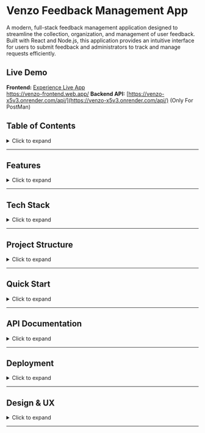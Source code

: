 # Venzo Feedback Management App

A modern, full-stack feedback management application designed to streamline the collection, organization, and management of user feedback. Built with React and Node.js, this application provides an intuitive interface for users to submit feedback and administrators to track and manage requests efficiently.

## Live Demo

**Frontend:** [Experience Live App](https://venzo-frontend.web.app/)  
https://venzo-frontend.web.app/
**Backend API:** [https://venzo-x5v3.onrender.com/api/](https://venzo-x5v3.onrender.com/api/) (Only For PostMan)

## Table of Contents

<details>
<summary>Click to expand</summary>

1. [Features](#features)
2. [Tech Stack](#tech-stack)
3. [Project Structure](#project-structure)
4. [Quick Start](#quick-start)
5. [API Documentation](#api-documentation)
6. [Deployment](#deployment)
7. [Design & UX](#design--ux)

</details>

---

## Features

<details>
<summary>Click to expand</summary>

### Core Features
- **Feedback Submission** - Users can submit detailed feedback with title, description, and category
- **Feedback Dashboard** - Comprehensive view of all feedback items with status indicators
- **Upvoting System** - Community-driven feedback prioritization through upvotes
- **Categorization** - Organize feedback by type (Feature, Bug, UI, etc.)
- **Status Tracking** - Real-time status updates (Open, Planned, In Progress, Done)

### Bonus Features
- **Advanced Filtering** - Filter feedback by status and category
- **Smart Sorting** - Sort by most upvoted or newest submissions
- **Admin Dashboard** - Administrative interface for status management
- **Search Functionality** - Quick search through feedback items
- **Responsive Design** - Mobile-friendly interface built with Tailwind CSS

</details>

---

## Tech Stack

<details>
<summary>Click to expand</summary>

### Frontend
- **React 18** - Modern React with hooks
- **Vite** - Fast build tool and dev server
- **Tailwind CSS** - Utility-first CSS framework
- **Axios** - HTTP client for API communication

### Backend
- **Node.js** - JavaScript runtime
- **Express.js** - Web application framework
- **MongoDB** - NoSQL database
- **Mongoose** - MongoDB object modeling

### Deployment & Hosting
- **Firebase Hosting** - Frontend deployment
- **Render.com** - Backend API hosting
- **MongoDB Atlas** - Cloud database

</details>

---

## Project Structure

<details>
<summary>Click to expand</summary>

```
Venzo/
├── Frontend/                 # React frontend application
│   ├── src/
│   │   ├── components/      # Reusable UI components
│   │   ├── pages/          # Application pages
│   │   ├── services/       # API service functions
│   │   └── utils/          # Utility functions
│   ├── public/             # Static assets
│   └── package.json        # Frontend dependencies
│
├── Backend/                 # Node.js backend API
│   ├── models/             # Mongoose data models
│   ├── routes/             # Express route handlers
│   ├── middleware/         # Custom middleware
│   ├── config/             # Configuration files
│   └── package.json        # Backend dependencies
│
└── README.md               # Project documentation
```

</details>

---

## Quick Start

<details>
<summary>Click to expand</summary>

### Prerequisites
- **Node.js** (v16 or higher)
- **npm** or **yarn**
- **MongoDB Atlas** account (or local MongoDB)
- **Firebase CLI** (for deployment)

### 1. Clone the Repository
```bash
git clone <your-repo-url>
cd Venzo
```

### 2. Backend Setup
```bash
cd Backend
npm install
```

Create a `.env` file in the `/Backend` directory:
```env
MONGODB_URI=your_mongodb_connection_string
PORT=5001
NODE_ENV=development
```

Start the backend server:
```bash
npm start
```
Backend will be running at `http://localhost:5001`

### 3. Frontend Setup
```bash
cd ../Frontend
npm install
```

*Optional: Create a `.env` file for custom API configuration:*
```env
VITE_API_BASE_URL=http://localhost:5001/api
```

Start the development server:
```bash
npm run dev
```
Frontend will be running at `http://localhost:5173`

</details>

---

## API Documentation

<details>
<summary>Click to expand</summary>

### Base URL
- **Development:** `http://localhost:5001/api`
- **Production:** `https://venzo-x5v3.onrender.com/api`

### Endpoints

| Method | Endpoint | Description | Parameters |
|--------|----------|-------------|------------|
| `GET` | `/feedbacks` | Retrieve all feedback items | Query: `status`, `category`, `sort` |
| `GET` | `/feedbacks/:id` | Get specific feedback by ID | Path: `id` |
| `POST` | `/feedbacks` | Submit new feedback | Body: `title`, `description`, `category` |
| `PATCH` | `/feedbacks/:id/upvote` | Increment upvote count | Path: `id` |
| `PATCH` | `/feedbacks/:id/status` | Update feedback status | Path: `id`, Body: `status` |

### Example API Calls

**Submit Feedback:**
```bash
curl -X POST https://venzo-x5v3.onrender.com/api/feedbacks \
  -H "Content-Type: application/json" \
  -d '{
    "title": "Improve UI Design",
    "description": "The current interface could be more intuitive",
    "category": "UI"
  }'
```

**Upvote Feedback:**
```bash
curl -X PATCH https://venzo-x5v3.onrender.com/api/feedbacks/:id/upvote
```

</details>

---

## Deployment

<details>
<summary>Click to expand</summary>

### Frontend Deployment (Firebase)
```bash
cd Frontend
npm run build
firebase deploy
```


### Environment Variables
Ensure these variables are set in your deployment environment:
- `MONGODB_URI` - MongoDB connection string
- `PORT` - Server port (usually set automatically by hosting provider)

</details>

---

## Design & UX

<details>
<summary>Click to expand</summary>

- **User-Centric Design** - Intuitive interface focused on user experience
- **Mobile-First Approach** - Responsive design that works on all devices
- **Performance Optimized** - Fast loading times and smooth interactions
- **Accessibility** - Built with accessibility best practices
- **Modern UI** - Clean, professional design using Tailwind CSS

</details>

---

